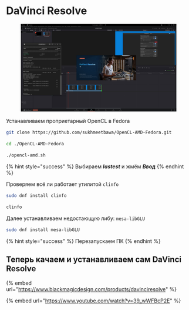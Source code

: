 # DaVinci Resolve

<figure><img src="../../.gitbook/assets/uOxMCNPt3TI.jpg" alt=""><figcaption></figcaption></figure>

Устанавливаем проприетарный OpenCL в Fedora

```bash
git clone https://github.com/sukhmeetbawa/OpenCL-AMD-Fedora.git
```

```bash
cd ./OpenCL-AMD-Fedora
```

```bash
./opencl-amd.sh
```

{% hint style="success" %}
Выбираем _**lastest**_ и жмём _**Ввод**_
{% endhint %}

Проверяем всё ли работает утилитой `clinfo`

```bash
sudo dnf install clinfo
```

```bash
clinfo
```

Далее устанавливаем недостающую либу: `mesa-libGLU`

```bash
sudo dnf install mesa-libGLU
```

{% hint style="success" %}
Перезапускаем ПК
{% endhint %}

## Теперь качаем и устанавливаем сам DaVinci Resolve

{% embed url="https://www.blackmagicdesign.com/products/davinciresolve" %}

{% embed url="https://www.youtube.com/watch?v=39_wWFBcP2E" %}


